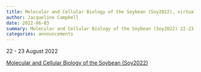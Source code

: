 ```yaml
---
title: Molecular and Cellular Biology of the Soybean (Soy2022), virtual
author: Jacqueline Campbell
date: 2022-06-03
summary: Molecular and Cellular Biology of the Soybean (Soy2022) 22-23 August, 2022 (virtual)
categories: announcements
---
```

22 - 23 August 2022

[Molecular and Cellular Biology of the Soybean (Soy2022)](https://www.soybase.org)
